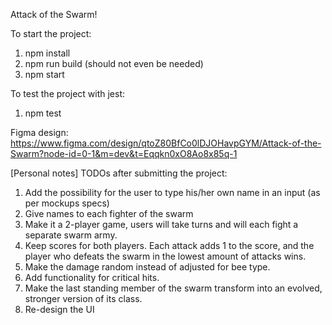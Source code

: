 Attack of the Swarm!

To start the project:
1. npm install
2. npm run build (should not even be needed)
3. npm start

To test the project with jest:
1. npm test

Figma design: https://www.figma.com/design/qtoZ80BfCo0lDJOHavpGYM/Attack-of-the-Swarm?node-id=0-1&m=dev&t=Eqqkn0xO8Ao8x85q-1

[Personal notes]
TODOs after submitting the project:
1. Add the possibility for the user to type his/her own name in an input (as per mockups specs)
2. Give names to each fighter of the swarm
3. Make it a 2-player game, users will take turns and will each fight a separate swarm army.
4. Keep scores for both players. Each attack adds 1 to the score, and the player who defeats the swarm in the lowest amount of attacks wins.
5. Make the damage random instead of adjusted for bee type.
6. Add functionality for critical hits.
7. Make the last standing member of the swarm transform into an evolved, stronger version of its class.
8. Re-design the UI

